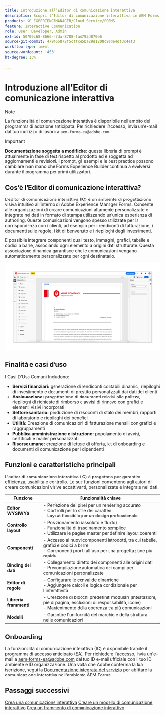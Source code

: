 ```yaml
---
title: Introduzione all’Editor di comunicazione interattiva
description: Scopri l’Editor di comunicazione interattiva in AEM Forms. Scopri le funzioni chiave, i passaggi di onboarding e i casi d’uso reali per creare comunicazioni dinamiche e personalizzate.
products: SG_EXPERIENCEMANAGER/Cloud Service/FORMS
feature: Interactive Communication
role: User, Developer, Admin
exl-id: 50709c68-8666-47da-8788-fad793d870e6
source-git-commit: 479f65872f5cffce5ba29d1208c96de4df3c4ef3
workflow-type: tm+mt
source-wordcount: '453'
ht-degree: 13%

---
```


# Introduzione all’Editor di comunicazione interattiva

>[!NOTE]
>
> La funzionalità di comunicazione interattiva è disponibile nell’ambito del programma di adozione anticipata. Per richiedere l’accesso, invia un’e-mail dal tuo indirizzo di lavoro a `aem-forms-ea@adobe.com`.

>[!IMPORTANT]
>
> **Documentazione soggetta a modifiche**: questa libreria di prompt è attualmente in fase di test rispetto al prodotto ed è soggetta ad aggiornamenti e revisioni. I prompt, gli esempi e le best practice possono cambiare man mano che Forms Experience Builder continua a evolversi durante il programma per primi utilizzatori.

## Cos’è l’Editor di comunicazione interattiva?

L’editor di comunicazione interattiva (IC) è un ambiente di progettazione visiva intuitivo all’interno di Adobe Experience Manager Forms. Consente alle organizzazioni di creare comunicazioni altamente personalizzate e integrate nei dati in formato di stampa utilizzando un’unica esperienza di authoring. Queste comunicazioni vengono spesso utilizzate per la corrispondenza con i clienti, ad esempio per i rendiconti di fatturazione, i documenti sulle regole, i kit di benvenuto e i riepiloghi degli investimenti.

È possibile integrare componenti quali testo, immagini, grafici, tabelle e codici a barre, associando ogni elemento a origini dati strutturate. Questa associazione dinamica garantisce che le comunicazioni vengano automaticamente personalizzate per ogni destinatario.

![Trova documento IC](/help/forms/interactive-communication/assets/introimg.png)

## Finalità e casi d’uso

I Casi D’Uso Comuni Includono:

* **Servizi finanziari:** generazione di rendiconti contabili dinamici, riepiloghi di investimento e documenti di prestito personalizzati dai dati dei clienti
* **Assicurazione:** progettazione di documenti relativi alle polizze, riepiloghi di richieste di rimborso o avvisi di rinnovo con grafici e elementi visivi incorporati
* **Settore sanitario:** produzione di resoconti di stato dei membri, rapporti di laboratorio e riepiloghi dei benefici
* **Utilità:** Creazione di comunicazioni di fatturazione mensili con grafici e raggruppamenti
* **Pubblica amministrazione e istruzione:** popolamento di avvisi, certificati e mailer personalizzati
* **Risorse umane:** creazione di lettere di offerta, kit di onboarding e documenti di comunicazione per i dipendenti

## Funzioni e caratteristiche principali

L&#39;editor di comunicazione interattiva (IC) è progettato per garantire efficienza, usabilità e controllo. Le sue funzioni consentono agli autori di creare comunicazioni visive accattivanti, personalizzate e integrate nei dati.

| **Funzione** | **Funzionalità chiave** |
|--------------------------------------|---------------------------------------------------------------------------------------|
| **Editor WYSIWYG** | - Perfezione dei pixel per un rendering accurato <br> - Controlli per lo stile dei caratteri <br> - Layout flessibile per un design professionale |
| **Controllo layout** | - Posizionamento (assoluto e fluido) <br> - Funzionalità di trascinamento semplice <br> - Utilizzare le pagine master per definire layout coerenti |
| **Componenti** | - Accesso ai nuovi componenti introdotti, tra cui tabelle, grafici e codici a barre <br> - Componenti pronti all&#39;uso per una progettazione più rapida |
| **Binding dei dati** | - Collegamento diretto dei componenti alle origini dati <br> - Precompilazione automatica dei campi per comunicazioni personalizzate |
| **Editor di regole** | - Configurare le convalide dinamiche <br> - Aggiungere calcoli e logica condizionale per l&#39;interattività |
| **Libreria frammenti** | - Creazione di blocchi predefiniti modulari (intestazioni, piè di pagina, esclusioni di responsabilità, icone) <br> - Mantenimento della coerenza tra più comunicazioni |
| **Modelli** | - Garantire l&#39;uniformità del marchio e della struttura nelle comunicazioni |

## Onboarding

La funzionalità di comunicazione interattiva (IC) è disponibile tramite il programma di accesso anticipato (EA). Per richiedere l&#39;accesso, invia un&#39;e-mail a [aem-forms-ea@adobe.com](mailto:aem-forms-ea@adobe.com) dal tuo ID e-mail ufficiale con il tuo ID ambiente e ID organizzazione. Una volta che Adobe conferma la tua iscrizione, segui la [Documentazione integrata del servizio](/help/forms/setup-forms-cloud-service.md) per abilitare la comunicazione interattiva nell&#39;ambiente AEM Forms.

## Passaggi successivi

[Crea una comunicazione interattiva](/help/forms/interactive-communication/create-interactive-communication.md)
[Creare un modello di comunicazione interattivo](/help/forms/interactive-communication/create-interactive-communication-template.md)
[Crea un frammento di comunicazione interattivo](/help/forms/interactive-communication/create-interactive-communication-fragment.md)

<!-- 
## Where to Find IC Documentation, Samples, and Tutorials

Whether you're just getting started or looking to build complex communications, Adobe offers extensive learning resources:
[Note: we'll add resources afterwards, below is just the format]

* Official Documentation:

[Create your first interactive communication]()
AEM Forms Interactive Communication Guide

* Tutorials & Videos:
Visit Adobe Experience League and explore the "Forms" section for step-by-step videos and use-case-based tutorials.
-->
